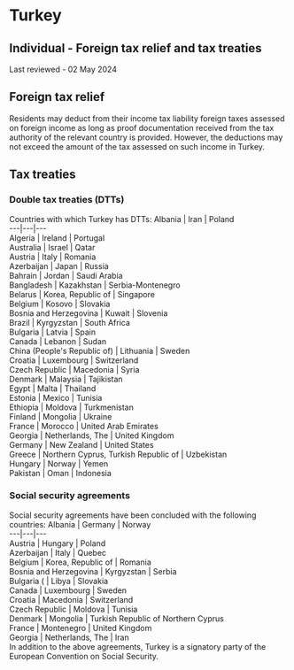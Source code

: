 # Turkey
## Individual - Foreign tax relief and tax treaties
Last reviewed - 02 May 2024
## Foreign tax relief
Residents may deduct from their income tax liability foreign taxes assessed on foreign income as long as proof documentation received from the tax authority of the relevant country is provided. However, the deductions may not exceed the amount of the tax assessed on such income in Turkey.
## Tax treaties
### Double tax treaties (DTTs)
Countries with which Turkey has DTTs:
Albania | Iran | Poland  
---|---|---  
Algeria | Ireland | Portugal  
Australia | Israel | Qatar  
Austria | Italy | Romania  
Azerbaijan | Japan | Russia  
Bahrain | Jordan | Saudi Arabia  
Bangladesh | Kazakhstan | Serbia-Montenegro  
Belarus | Korea, Republic of | Singapore  
Belgium | Kosovo | Slovakia  
Bosnia and Herzegovina | Kuwait | Slovenia  
Brazil | Kyrgyzstan | South Africa  
Bulgaria | Latvia | Spain  
Canada | Lebanon | Sudan  
China (People's Republic of) | Lithuania | Sweden  
Croatia | Luxembourg | Switzerland  
Czech Republic | Macedonia | Syria  
Denmark | Malaysia | Tajikistan  
Egypt | Malta | Thailand  
Estonia | Mexico | Tunisia  
Ethiopia | Moldova | Turkmenistan  
Finland | Mongolia | Ukraine  
France | Morocco | United Arab Emirates  
Georgia | Netherlands, The | United Kingdom  
Germany | New Zealand | United States  
Greece | Northern Cyprus, Turkish Republic of | Uzbekistan  
Hungary | Norway | Yemen  
Pakistan | Oman | Indonesia  
### Social security agreements
Social security agreements have been concluded with the following countries:
Albania | Germany | Norway  
---|---|---  
Austria | Hungary | Poland  
Azerbaijan | Italy | Quebec  
Belgium | Korea, Republic of | Romania  
Bosnia and Herzegovina | Kyrgyzstan | Serbia  
Bulgaria ( | Libya | Slovakia  
Canada | Luxembourg | Sweden  
Croatia | Macedonia | Switzerland  
Czech Republic | Moldova | Tunisia  
Denmark | Mongolia | Turkish Republic of Northern Cyprus  
France | Montenegro |  United Kingdom  
Georgia | Netherlands, The | Iran  
In addition to the above agreements, Turkey is a signatory party of the European Convention on Social Security.
